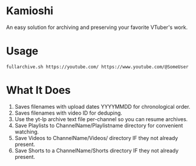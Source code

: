 # Kamioshi

An easy solution for archiving and preserving your favorite VTuber's work.

# Usage
`fullarchive.sh https://youtube.com/ https://www.youtube.com/@SomeUser`

# What It Does

1. Saves filenames with upload dates YYYYMMDD for chronological order.
2. Saves filenames with video ID for deduping.
3. Use the yt-lp archive text file per-channel so you can resume archives.
4. Save Playlists to ChannelName/Playlistname directory for convenient watching.
5. Save Videos to ChannelName/Videos/ directory IF they not already present.
6. Save Shorts to a ChannelName/Shorts directory IF they not already present.
